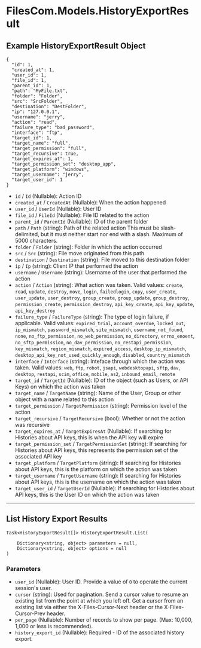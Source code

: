 # FilesCom.Models.HistoryExportResult

## Example HistoryExportResult Object

```
{
  "id": 1,
  "created_at": 1,
  "user_id": 1,
  "file_id": 1,
  "parent_id": 1,
  "path": "MyFile.txt",
  "folder": "Folder",
  "src": "SrcFolder",
  "destination": "DestFolder",
  "ip": "127.0.0.1",
  "username": "jerry",
  "action": "read",
  "failure_type": "bad_password",
  "interface": "ftp",
  "target_id": 1,
  "target_name": "full",
  "target_permission": "full",
  "target_recursive": true,
  "target_expires_at": 1,
  "target_permission_set": "desktop_app",
  "target_platform": "windows",
  "target_username": "jerry",
  "target_user_id": 1
}
```

* `id` / `Id`  (Nullable<Int64>): Action ID
* `created_at` / `CreatedAt`  (Nullable<Int64>): When the action happened
* `user_id` / `UserId`  (Nullable<Int64>): User ID
* `file_id` / `FileId`  (Nullable<Int64>): File ID related to the action
* `parent_id` / `ParentId`  (Nullable<Int64>): ID of the parent folder
* `path` / `Path`  (string): Path of the related action This must be slash-delimited, but it must neither start nor end with a slash. Maximum of 5000 characters.
* `folder` / `Folder`  (string): Folder in which the action occurred
* `src` / `Src`  (string): File move originated from this path
* `destination` / `Destination`  (string): File moved to this destination folder
* `ip` / `Ip`  (string): Client IP that performed the action
* `username` / `Username`  (string): Username of the user that performed the action
* `action` / `Action`  (string): What action was taken. Valid values: `create`, `read`, `update`, `destroy`, `move`, `login`, `failedlogin`, `copy`, `user_create`, `user_update`, `user_destroy`, `group_create`, `group_update`, `group_destroy`, `permission_create`, `permission_destroy`, `api_key_create`, `api_key_update`, `api_key_destroy`
* `failure_type` / `FailureType`  (string): The type of login failure, if applicable.  Valid values: `expired_trial`, `account_overdue`, `locked_out`, `ip_mismatch`, `password_mismatch`, `site_mismatch`, `username_not_found`, `none`, `no_ftp_permission`, `no_web_permission`, `no_directory`, `errno_enoent`, `no_sftp_permission`, `no_dav_permission`, `no_restapi_permission`, `key_mismatch`, `region_mismatch`, `expired_access`, `desktop_ip_mismatch`, `desktop_api_key_not_used_quickly_enough`, `disabled`, `country_mismatch`
* `interface` / `Interface`  (string): Inteface through which the action was taken. Valid values: `web`, `ftp`, `robot`, `jsapi`, `webdesktopapi`, `sftp`, `dav`, `desktop`, `restapi`, `scim`, `office`, `mobile`, `as2`, `inbound_email`, `remote`
* `target_id` / `TargetId`  (Nullable<Int64>): ID of the object (such as Users, or API Keys) on which the action was taken
* `target_name` / `TargetName`  (string): Name of the User, Group or other object with a name related to this action
* `target_permission` / `TargetPermission`  (string): Permission level of the action
* `target_recursive` / `TargetRecursive`  (bool): Whether or not the action was recursive
* `target_expires_at` / `TargetExpiresAt`  (Nullable<Int64>): If searching for Histories about API keys, this is when the API key will expire
* `target_permission_set` / `TargetPermissionSet`  (string): If searching for Histories about API keys, this represents the permission set of the associated  API key
* `target_platform` / `TargetPlatform`  (string): If searching for Histories about API keys, this is the platform on which the action was taken
* `target_username` / `TargetUsername`  (string): If searching for Histories about API keys, this is the username on which the action was taken
* `target_user_id` / `TargetUserId`  (Nullable<Int64>): If searching for Histories about API keys, this is the User ID on which the action was taken


---

## List History Export Results

```
Task<HistoryExportResult[]> HistoryExportResult.List(
    
    Dictionary<string, object> parameters = null,
    Dictionary<string, object> options = null
)
```

### Parameters

* `user_id` (Nullable<Int64>): User ID.  Provide a value of `0` to operate the current session's user.
* `cursor` (string): Used for pagination.  Send a cursor value to resume an existing list from the point at which you left off.  Get a cursor from an existing list via either the X-Files-Cursor-Next header or the X-Files-Cursor-Prev header.
* `per_page` (Nullable<Int64>): Number of records to show per page.  (Max: 10,000, 1,000 or less is recommended).
* `history_export_id` (Nullable<Int64>): Required - ID of the associated history export.
